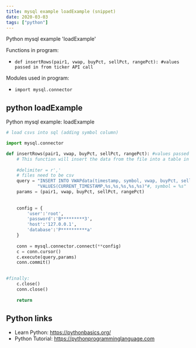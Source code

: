 ```yaml
---
title: mysql example loadExample (snippet)
date: 2020-03-03
tags: ["python"]
---
```

Python mysql example 'loadExample'

Functions in program: 
* `def insertRows(pair1, vwap, buyPct, sellPct, rangePct): #values passed in from ticker API call`

Modules used in program: 
* `import mysql.connector`

## python loadExample

Python mysql example: loadExample

```python
# load csvs into sql (adding symbol column)

import mysql.connector

def insertRows(pair1, vwap, buyPct, sellPct, rangePct): #values passed in from ticker API call
    # This function will insert the data from the file into a table in our database
    
    #delimiter = r','
    # files need to be csv
    query = "INSERT INTO VWAPdata(timestamp, symbol, vwap, buyPct, sellPct, rangePct)"\
            "VALUES(CURRENT_TIMESTAMP,%s,%s,%s,%s,%s)"#, symbol = %s"
    params = (pair1, vwap, buyPct, sellPct, rangePct)
            
    
    config = {
        'user':'root',
        'password':'B*********3',
        'host':'127.0.0.1',
        'database':'P**********a'
    }
    
    conn = mysql.connector.connect(**config)
    c = conn.cursor()
    c.execute(query,params)
    conn.commit()
    

#finally:
    c.close()
    conn.close()
    
    return

```

## Python links

- Learn Python: https://pythonbasics.org/
- Python Tutorial: https://pythonprogramminglanguage.com
